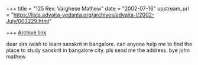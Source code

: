+++
title = "125 Rev. Varghese Mathew"
date = "2002-07-16"
upstream_url = "https://lists.advaita-vedanta.org/archives/advaita-l/2002-July/003229.html"

+++
[Archive link](https://lists.advaita-vedanta.org/archives/advaita-l/2002-July/003229.html)

dear sirs
 iwish to learn sanskrit in bangalore. can anyone help me to find the
place to study sanskrit in bangalore city. pls send me the address.
bye
john mathew

